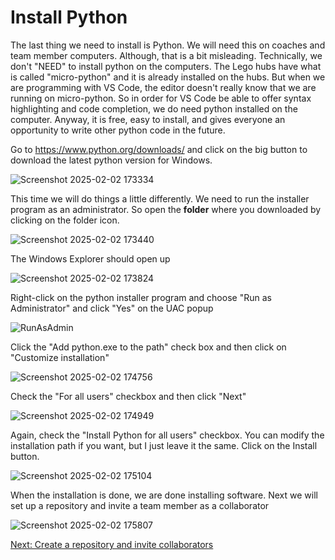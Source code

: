 # Install Python

The last thing we need to install is Python. We will need this on coaches and team member computers. Although, that is a bit misleading. Technically, we don't "NEED" to install python on the computers. The Lego hubs have what is called "micro-python" and it is already installed on the hubs. But when we are programming with VS Code, the editor doesn't really know that we are running on micro-python. So in order for VS Code be able to offer syntax highlighting and code completion, we do need python installed on the computer. Anyway, it is free, easy to install, and gives everyone an opportunity to write other python code in the future.

Go to https://www.python.org/downloads/ and click on the big button to download the latest python version for Windows.

![Screenshot 2025-02-02 173334](https://github.com/user-attachments/assets/0f9f00e5-594b-459b-8899-ecd95e95659b)


This time we will do things a little differently. We need to run the installer program as an administrator. So open the **folder** where you downloaded by clicking on the folder icon.

![Screenshot 2025-02-02 173440](https://github.com/user-attachments/assets/c9b5dcc0-753e-407d-b491-20232339c014)


The Windows Explorer should open up

![Screenshot 2025-02-02 173824](https://github.com/user-attachments/assets/111b5d18-cf50-4de6-857c-69c7a7610823)


Right-click on the python installer program and choose "Run as Administrator" and click "Yes" on the UAC popup

![RunAsAdmin](https://github.com/user-attachments/assets/ed928ec2-5328-4f27-bcaa-ee8a1c2d24e3)


Click the "Add python.exe to the path" check box and then click on "Customize installation"

![Screenshot 2025-02-02 174756](https://github.com/user-attachments/assets/da0949e9-0594-4d9b-b901-838e9e6e5296)


Check the "For all users" checkbox and then click "Next"

![Screenshot 2025-02-02 174949](https://github.com/user-attachments/assets/413a5bee-dca6-4d43-a4ff-0ef6fa4d9a79)


Again, check the "Install Python for all users" checkbox. You can modify the installation path if you want, but I just leave it the same. Click on the Install button.

![Screenshot 2025-02-02 175104](https://github.com/user-attachments/assets/114f8bbc-9efe-4d04-bb5d-a172cadcaae0)


When the installation is done, we are done installing software. Next we will set up a repository and invite a team member as a collaborator

![Screenshot 2025-02-02 175807](https://github.com/user-attachments/assets/4716417b-5639-41d7-bfaf-82d820fc10e3)

[Next: Create a repository and invite collaborators](https://github.com/MrGibbage/fll-pybricks-vscode-tutorial/blob/main/github-season-repo.md)
